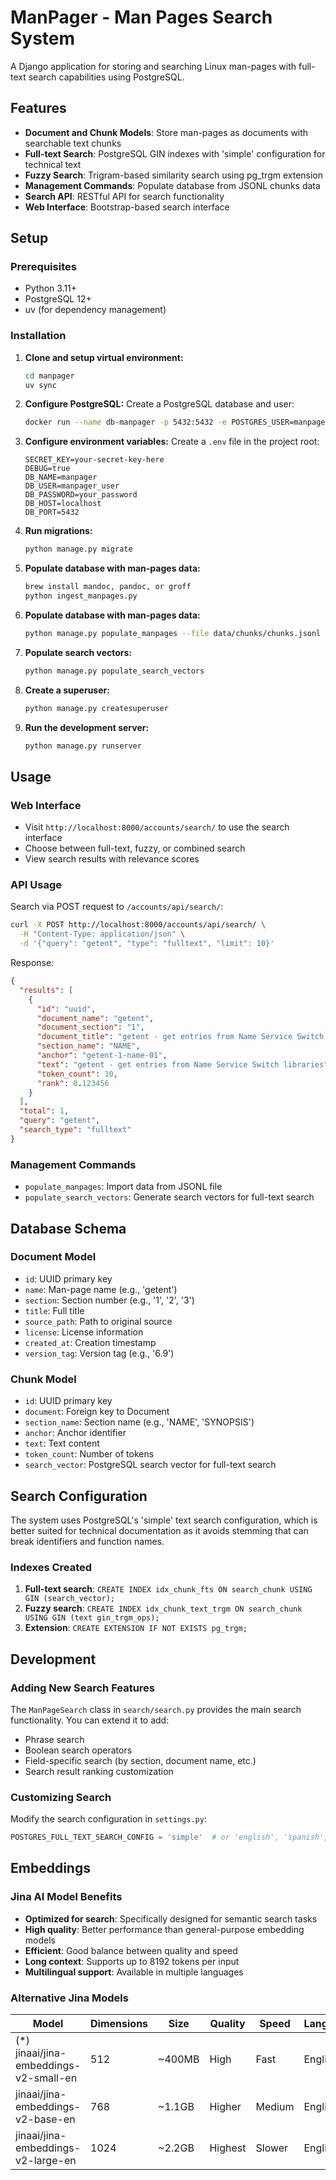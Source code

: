 # ManPager - Man Pages Search System

A Django application for storing and searching Linux man-pages with full-text search capabilities using PostgreSQL.

## Features

- **Document and Chunk Models**: Store man-pages as documents with searchable text chunks
- **Full-text Search**: PostgreSQL GIN indexes with 'simple' configuration for technical text
- **Fuzzy Search**: Trigram-based similarity search using pg_trgm extension
- **Management Commands**: Populate database from JSONL chunks data
- **Search API**: RESTful API for search functionality
- **Web Interface**: Bootstrap-based search interface

## Setup

### Prerequisites

- Python 3.11+
- PostgreSQL 12+
- uv (for dependency management)

### Installation

1. **Clone and setup virtual environment:**
   ```bash
   cd manpager
   uv sync
   ```

2. **Configure PostgreSQL:**
   Create a PostgreSQL database and user:
   ```bash
   docker run --name db-manpager -p 5432:5432 -e POSTGRES_USER=manpager_user -e POSTGRES_PASSWORD=manpager_password -e POSTGRES_DB=manpager -d -v /local/path/data:/var/lib/postgresql/data postgres:15
   ```

3. **Configure environment variables:**
   Create a `.env` file in the project root:
   ```env
   SECRET_KEY=your-secret-key-here
   DEBUG=true
   DB_NAME=manpager
   DB_USER=manpager_user
   DB_PASSWORD=your_password
   DB_HOST=localhost
   DB_PORT=5432
   ```

4. **Run migrations:**
   ```bash
   python manage.py migrate
   ```
   
5. **Populate database with man-pages data:**
   ```bash
   brew install mandoc, pandoc, or groff
   python ingest_manpages.py
   ```

6. **Populate database with man-pages data:**
   ```bash
   python manage.py populate_manpages --file data/chunks/chunks.jsonl --clear
   ```

7. **Populate search vectors:**
   ```bash
   python manage.py populate_search_vectors
   ```

8. **Create a superuser:**
   ```bash
   python manage.py createsuperuser
   ```

9. **Run the development server:**
   ```bash
   python manage.py runserver
   ```

## Usage

### Web Interface

- Visit `http://localhost:8000/accounts/search/` to use the search interface
- Choose between full-text, fuzzy, or combined search
- View search results with relevance scores

### API Usage

Search via POST request to `/accounts/api/search/`:

```bash
curl -X POST http://localhost:8000/accounts/api/search/ \
  -H "Content-Type: application/json" \
  -d '{"query": "getent", "type": "fulltext", "limit": 10}'
```

Response:
```json
{
  "results": [
    {
      "id": "uuid",
      "document_name": "getent",
      "document_section": "1",
      "document_title": "getent - get entries from Name Service Switch libraries",
      "section_name": "NAME",
      "anchor": "getent-1-name-01",
      "text": "getent - get entries from Name Service Switch libraries",
      "token_count": 10,
      "rank": 0.123456
    }
  ],
  "total": 1,
  "query": "getent",
  "search_type": "fulltext"
}
```

### Management Commands

- `populate_manpages`: Import data from JSONL file
- `populate_search_vectors`: Generate search vectors for full-text search

## Database Schema

### Document Model
- `id`: UUID primary key
- `name`: Man-page name (e.g., 'getent')
- `section`: Section number (e.g., '1', '2', '3')
- `title`: Full title
- `source_path`: Path to original source
- `license`: License information
- `created_at`: Creation timestamp
- `version_tag`: Version tag (e.g., '6.9')

### Chunk Model
- `id`: UUID primary key
- `document`: Foreign key to Document
- `section_name`: Section name (e.g., 'NAME', 'SYNOPSIS')
- `anchor`: Anchor identifier
- `text`: Text content
- `token_count`: Number of tokens
- `search_vector`: PostgreSQL search vector for full-text search

## Search Configuration

The system uses PostgreSQL's 'simple' text search configuration, which is better suited for technical documentation as it avoids stemming that can break identifiers and function names.

### Indexes Created

1. **Full-text search**: `CREATE INDEX idx_chunk_fts ON search_chunk USING GIN (search_vector);`
2. **Fuzzy search**: `CREATE INDEX idx_chunk_text_trgm ON search_chunk USING GIN (text gin_trgm_ops);`
3. **Extension**: `CREATE EXTENSION IF NOT EXISTS pg_trgm;`

## Development

### Adding New Search Features

The `ManPageSearch` class in `search/search.py` provides the main search functionality. You can extend it to add:

- Phrase search
- Boolean search operators
- Field-specific search (by section, document name, etc.)
- Search result ranking customization

### Customizing Search

Modify the search configuration in `settings.py`:

```python
POSTGRES_FULL_TEXT_SEARCH_CONFIG = 'simple'  # or 'english', 'spanish', etc.
```

## Embeddings

### Jina AI Model Benefits

- **Optimized for search**: Specifically designed for semantic search tasks
- **High quality**: Better performance than general-purpose embedding models
- **Efficient**: Good balance between quality and speed
- **Long context**: Supports up to 8192 tokens per input
- **Multilingual support**: Available in multiple languages

### Alternative Jina Models

| Model                                  | Dimensions | Size | Quality | Speed | Language |
|----------------------------------------|------------|------|---------|-------|----------|
| (*) jinaai/jina-embeddings-v2-small-en | 512 | ~400MB | High | Fast | English |
| jinaai/jina-embeddings-v2-base-en      | 768 | ~1.1GB | Higher | Medium | English |
| jinaai/jina-embeddings-v2-large-en     | 1024 | ~2.2GB | Highest | Slower | English |